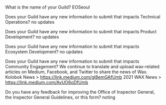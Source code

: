 What is the name of your Guild?
EOSeoul

Does your Guild have any new information to submit that impacts Technical Operations?
no updates

Does your Guild have any new information to submit that impacts Product Development?
no updates

Does your Guild have any new information to submit that impacts Ecosystem Development?
no updates

Does your Guild have any new information to submit that impacts Community Engagement?
We continue to translate and upload wax-related articles on Medium, Facebook, and Twitter to share the news of Wax.
Kolobok News > https://link.medium.com/gI8emGAfUmb
2021 WAX News > https://link.medium.com/AvUO6oDfUmb

Do you have any feedback for improving the Office of Inspector General, the Inspector General Guidelines, or this form?
noting
